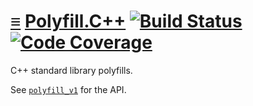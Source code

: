 # [≡](#contents) [Polyfill.C++](#) [![Build Status](https://travis-ci.org/per-framework/polyfill.cpp.svg?branch=v1)](https://travis-ci.org/per-framework/polyfill.cpp) [![Code Coverage](https://img.shields.io/codecov/c/github/per-framework/polyfill.cpp/v1.svg)](https://codecov.io/gh/per-framework/polyfill.cpp/branch/v1)

C++ standard library polyfills.

See [`polyfill_v1`](provides/include/polyfill_v1) for the API.
